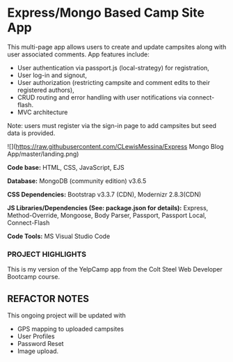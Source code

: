 ﻿# Express/Mongo Based Camp Site App
This multi-page app allows users to create and update campsites along with user associated comments. App features include: 
* User authentication via passport.js (local-strategy) for registration, 
* User log-in and signout, 
* User authorization (restricting campsite and comment edits to their registered authors), 
* CRUD routing and error handling with user notifications via connect-flash. 
* MVC architecture

Note: users must register via the sign-in page to add campsites but seed data is provided.



![](https://raw.githubusercontent.com/CLewisMessina/Express Mongo Blog App/master/landing.png)

**Code base:** HTML, CSS, JavaScript, EJS

**Database:** MongoDB (community edition) v3.6.5

**CSS Dependencies:** Bootstrap v3.3.7 (CDN), Modernizr 2.8.3(CDN)

**JS Libraries/Dependencies (See: package.json for details):** Express, Method-Override, Mongoose, Body Parser, Passport, Passport Local, Connect-Flash

**Code Tools:** MS Visual Studio Code


### PROJECT HIGHLIGHTS
This is my version of the YelpCamp app from the Colt Steel Web Developer Bootcamp course. 

## REFACTOR NOTES
This ongoing project will be updated with 
* GPS mapping to uploaded campsites
* User Profiles
* Password Reset
* Image upload.


